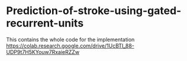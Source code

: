 # Prediction-of-stroke-using-gated-recurrent-units
This contains the whole code for the implementation
https://colab.research.google.com/drive/1UcBTI_88-UDP9t7H5KYouw7RxaieRZZw
